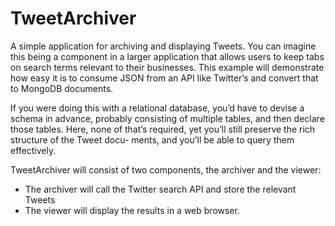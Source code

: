 # TweetArchiver
A  simple  application  for  archiving  and  displaying  Tweets.  You  can
imagine this being a component in a larger application that allows users to keep tabs
on search terms relevant to their businesses. This example will demonstrate how easy
it is to consume JSON from an API like Twitter’s and convert that to MongoDB documents.

If you were doing this with a relational database, you’d have to devise a schema
in advance, probably consisting of multiple tables, and then declare those tables. Here,
none of that’s required, yet you’ll still preserve the rich structure of the Tweet docu-
ments, and you’ll be able to query them effectively.

TweetArchiver  will  consist  of  two  components, the archiver and the viewer:
* The archiver will call the Twitter search API and store the relevant Tweets
* The viewer will display the results in a web browser.
